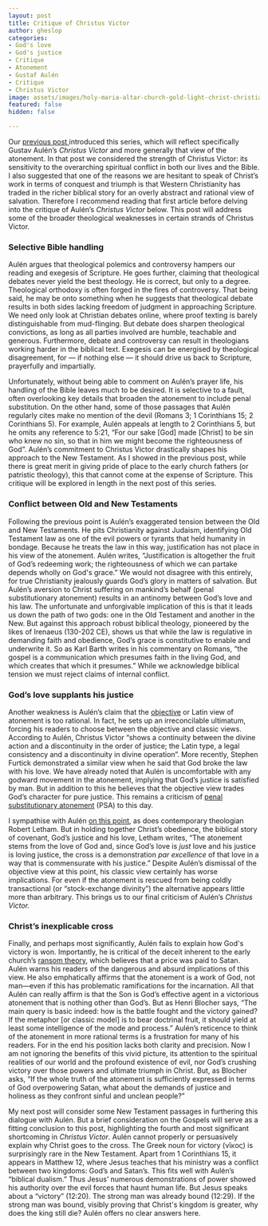 ```yaml
---
layout: post
title: Critique of Christus Victor
author: gheslop
categories:
- God's love
- God's justice
- Critique
- Atonement
- Gustaf Aulén
- Critique
- Christus Victor
image: assets/images/holy-maria-altar-church-gold-light-christ-christianity-jesus-figure.jpg
featured: false
hidden: false

---
```

Our [previous post ](https://rekindle.co.za/content/2020-07-01-christus-victor-strengths "Christus Victor strengths")introduced this series, which will reflect specifically Gustav Aulén’s _Christus Victor_ and more generally that view of the atonement. In that post we considered the strength of Christus Victor: its sensitivity to the overarching spiritual conflict in both our lives and the Bible. I also suggested that one of the reasons we are hesitant to speak of Christ’s work in terms of conquest and triumph is that Western Christianity has traded in the richer biblical story for an overly abstract and rational view of salvation. Therefore I recommend reading that first article before delving into the critique of Aulén’s _Christus Victor_ below. This post will address some of the broader theological weaknesses in certain strands of Christus Victor.

### **Selective Bible handling**

Aulén argues that theological polemics and controversy hampers our reading and exegesis of Scripture. He goes further, claiming that theological debates never yield the best theology. He is correct, but only to a degree. Theological orthodoxy is often forged in the fires of controversy. That being said, he may be onto something when he suggests that theological debate results in both sides lacking freedom of judgment in approaching Scripture. We need only look at Christian debates online, where proof texting is barely distinguishable from mud-flinging. But debate does sharpen theological convictions, as long as all parties involved are humble, teachable and generous. Furthermore, debate and controversy can result in theologians working harder in the biblical text. Exegesis can be energised by theological disagreement, for — if nothing else — it should drive us back to Scripture, prayerfully and impartially.

Unfortunately, without being able to comment on Aulén’s prayer life, his handling of the Bible leaves much to be desired. It is selective to a fault, often overlooking key details that broaden the atonement to include penal substitution. On the other hand, some of those passages that Aulén regularly cites make no mention of the devil (Romans 3; 1 Corinthians 15; 2 Corinthians 5). For example, Aulén appeals at length to 2 Corinthians 5, but he omits any reference to 5:21, “For our sake \[God\] made \[Christ\] to be sin who knew no sin, so that in him we might become the righteousness of God”. Aulén’s commitment to Christus Victor drastically shapes his approach to the New Testament. As I showed in the previous post, while there is great merit in giving pride of place to the early church fathers (or patristic theology), this that cannot come at the expense of Scripture. This critique will be explored in length in the next post of this series.

### **Conflict between Old and New Testaments**

Following the previous point is Aulén’s exaggerated tension between the Old and New Testaments. He pits Christianity against Judaism, identifying Old Testament law as one of the evil powers or tyrants that held humanity in bondage. Because he treats the law in this way, justification has not place in his view of the atonement. Aulén writes, “Justification is altogether the fruit of God’s redeeming work; the righteousness of which we can partake depends wholly on God's grace.” We would not disagree with this entirely, for true Christianity jealously guards God’s glory in matters of salvation. But Aulén’s aversion to Christ suffering on mankind’s behalf (penal substitutionary atonement) results in an antinomy between God’s love and his law. The unfortunate and unforgivable implication of this is that it leads us down the path of two gods: one in the Old Testament and another in the New. But against this approach robust biblical theology, pioneered by the likes of Irenaeus (130-202 CE), shows us that while the law is regulative in demanding faith and obedience, God’s grace is constitutive to enable and underwrite it. So as Karl Barth writes in his commentary on Romans, “the gospel is a communication which presumes faith in the living God, and which creates that which it presumes.” While we acknowledge biblical tension we must reject claims of internal conflict.

### **God’s love supplants his justice**

Another weakness is Aulén’s claim that the [objective](http://www.rekindle.co.za/content/romans-the-righteousness-of-god/ "Righteousness of God") or Latin view of atonement is too rational. In fact, he sets up an irreconcilable ultimatum, forcing his readers to choose between the objective and classic views. According to Aulén, Christus Victor “shows a continuity between the divine action and a discontinuity in the order of justice; the Latin type, a legal consistency and a discontinuity in divine operation”. More recently, Stephen Furtick demonstrated a similar view when he said that God broke the law with his love. We have already noted that Aulén is uncomfortable with any godward movement in the atonement, implying that God’s justice is satisfied by man. But in addition to this he believes that the objective view trades God’s character for pure justice. This remains a criticism of [penal substitutionary atonement](http://www.rekindle.co.za/content/book-review-the-forgotten-cross/ "PSA") (PSA) to this day.

I sympathise with Aulén [on this point](https://rekindle.co.za/content/the-work-of-christ-more-than-gods-justice/ "Christ's death  and God's justice"), as does contemporary theologian Robert Letham. But in holding together Christ’s obedience, the biblical story of covenant, God’s justice and his love, Letham writes, “The atonement stems from the love of God and, since God’s love is _just_ love and his justice is loving justice, the cross is a demonstration _par excellence_ of that love in a way that is commensurate with his justice.” Despite Aulén’s dismissal of the objective view at this point, his classic view certainly has worse implications. For even if the atonement is rescued from being coldly transactional (or “stock-exchange divinity”) the alternative appears little more than arbitrary. This brings us to our final criticism of Aulén’s _Christus Victor._

### **Christ’s inexplicable cross**

Finally, and perhaps most significantly, Aulén fails to explain how God's victory is won. Importantly, he is critical of the deceit inherent to the early church’s [ransom theory](https://rekindle.co.za/content/christus-victor-victory-without-deceit/ "Victory with our deceit or paying Satan"), which believes that a price was paid to Satan. Aulén warns his readers of the dangerous and absurd implications of this view. He also emphatically affirms that the atonement is a work of God, not man—even if this has problematic ramifications for the incarnation. All that Aulén can really affirm is that the Son is God’s effective agent in a victorious atonement that is nothing other than God’s. But as Henri Blocher says, “The main query is basic indeed: how is the battle fought and the victory gained? If the metaphor \[or classic model\] is to bear doctrinal fruit, it should yield at least some intelligence of the mode and process.” Aulén’s reticence to think of the atonement in more rational terms is a frustration for many of his readers. For in the end his position lacks both clarity and precision. Now I am not ignoring the benefits of this vivid picture, its attention to the spiritual realities of our world and the profound existence of evil, nor God’s crushing victory over those powers and ultimate triumph in Christ. But, as Blocher asks, “If the whole truth of the atonement is sufficiently expressed in terms of God overpowering Satan, what about the demands of justice and holiness as they confront sinful and unclean people?”

My next post will consider some New Testament passages in furthering this dialogue with Aulén. But a brief consideration on the Gospels will serve as a fitting conclusion to this post, highlighting the fourth and most significant shortcoming in _Christus Victor_. Aulén cannot properly or persuasively explain why Christ goes to the cross. The Greek noun for victory (νῖκος) is surprisingly rare in the New Testament. Apart from 1 Corinthians 15, it appears in Matthew 12, where Jesus teaches that his ministry was a conflict between two kingdoms: God’s and Satan’s. This fits well with Aulén’s “biblical dualism.” Thus Jesus’ numerous demonstrations of power showed his authority over the evil forces that haunt human life. But Jesus speaks about a “victory” (12:20). The strong man was already bound (12:29). If the strong man was bound, visibly proving that Christ's kingdom is greater, why does the king still die? Aulén offers no clear answers here.